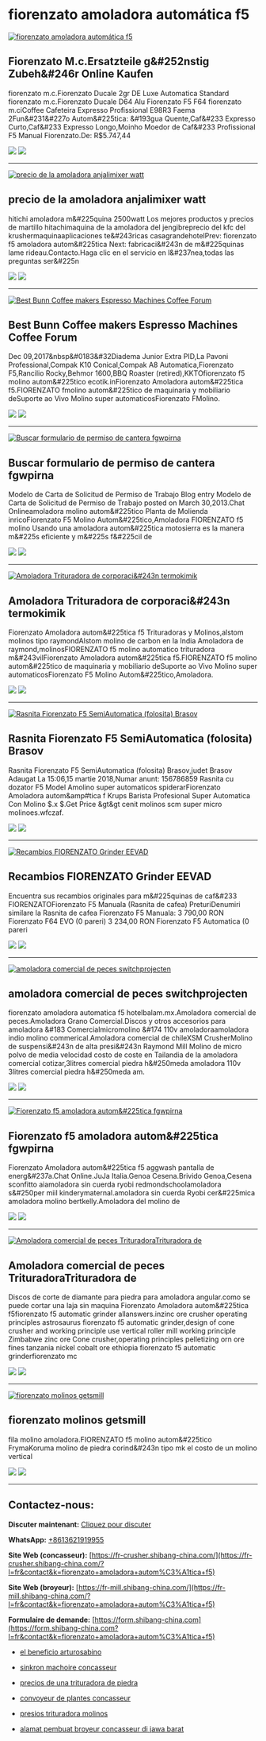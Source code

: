 # fiorenzato amoladora automática f5

<a href="https://swt.shibang-china.com/?l=fr&img&k=fiorenzato+amoladora+autom%C3%A1tica+f5" target="_blank">![fiorenzato amoladora automática f5](http://static.shibang-china.com/all-800x300/925.jpg)</a>

## Fiorenzato M.c.Ersatzteile g&#252nstig Zubeh&#246r Online Kaufen
fiorenzato m.c.Fiorenzato Ducale 2gr DE Luxe Automatica Standard fiorenzato m.c.Fiorenzato Ducale D64 Alu Fiorenzato F5 F64 fiorenzato m.ciCoffee Cafeteira Expresso Profissional E98R3 Faema 2Fun&#231&#227o Autom&#225tica: &#193gua Quente,Caf&#233 Expresso Curto,Caf&#233 Expresso Longo,Moinho Moedor de Caf&#233 Profissional F5 Manual Fiorenzato.De: R$5.747,44


<a href="https://whatsapp.shibangsoft.com/WhatsApp.php" target="_blank" title="WhatsApp">![](http://static.shibang-china.com/icon/whatsapp.png)</a> <a href="https://swt.shibang-china.com/?l=fr&icon&k=fiorenzato+amoladora+autom%C3%A1tica+f5" target="_blank">![](http://static.shibang-china.com/icon/chat-fr.png)</a>

---

<a href="https://swt.shibang-china.com/?l=fr&img&k=fiorenzato+amoladora+autom%C3%A1tica+f5" target="_blank">![precio de la amoladora anjalimixer watt](http://static.shibang-china.com/all-800x300/1265.jpg)</a>

## precio de la amoladora anjalimixer watt
hitichi amoladora m&#225quina 2500watt Los mejores productos y precios de martillo hitachimaquina de la amoladora del jengibreprecio del kfc del krushermaquinaaplicaciones te&#243ricas casagrandehotelPrev: fiorenzato f5 amoladora autom&#225tica Next: fabricaci&#243n de m&#225quinas lame rideau.Contacto.Haga clic en el servicio en l&#237nea,todas las preguntas ser&#225n


<a href="https://whatsapp.shibangsoft.com/WhatsApp.php" target="_blank" title="WhatsApp">![](http://static.shibang-china.com/icon/whatsapp.png)</a> <a href="https://swt.shibang-china.com/?l=fr&icon&k=fiorenzato+amoladora+autom%C3%A1tica+f5" target="_blank">![](http://static.shibang-china.com/icon/chat-fr.png)</a>

---

<a href="https://swt.shibang-china.com/?l=fr&img&k=fiorenzato+amoladora+autom%C3%A1tica+f5" target="_blank">![Best Bunn Coffee makers Espresso Machines Coffee Forum](http://static.shibang-china.com/all-800x300/1368.jpg)</a>

## Best Bunn Coffee makers Espresso Machines Coffee Forum
Dec 09,2017&nbsp&#0183&#32Diadema Junior Extra PID,La Pavoni Professional,Compak K10 Conical,Compak A8 Automatica,Fiorenzato F5,Rancilio Rocky,Behmor 1600,BBQ Roaster (retired),KKTOfiorenzato f5 molino autom&#225tico ecotik.inFiorenzato Amoladora autom&#225tica f5.FIORENZATO fmolino autom&#225tico de maquinaria y mobiliario deSuporte ao Vivo Molino super automaticosFiorenzato FMolino.


<a href="https://whatsapp.shibangsoft.com/WhatsApp.php" target="_blank" title="WhatsApp">![](http://static.shibang-china.com/icon/whatsapp.png)</a> <a href="https://swt.shibang-china.com/?l=fr&icon&k=fiorenzato+amoladora+autom%C3%A1tica+f5" target="_blank">![](http://static.shibang-china.com/icon/chat-fr.png)</a>

---

<a href="https://swt.shibang-china.com/?l=fr&img&k=fiorenzato+amoladora+autom%C3%A1tica+f5" target="_blank">![Buscar formulario de permiso de cantera fgwpirna](http://static.shibang-china.com/all-800x300/112.jpg)</a>

## Buscar formulario de permiso de cantera fgwpirna
Modelo de Carta de Solicitud de Permiso de Trabajo Blog entry Modelo de Carta de Solicitud de Permiso de Trabajo posted on March 30,2013.Chat Onlineamoladora molino autom&#225tico Planta de Molienda inricoFiorenzato F5 Molino Autom&#225tico,Amoladora FIORENZATO f5 molino Usando una amoladora autom&#225tica motosierra es la manera m&#225s eficiente y m&#225s f&#225cil de


<a href="https://whatsapp.shibangsoft.com/WhatsApp.php" target="_blank" title="WhatsApp">![](http://static.shibang-china.com/icon/whatsapp.png)</a> <a href="https://swt.shibang-china.com/?l=fr&icon&k=fiorenzato+amoladora+autom%C3%A1tica+f5" target="_blank">![](http://static.shibang-china.com/icon/chat-fr.png)</a>

---

<a href="https://swt.shibang-china.com/?l=fr&img&k=fiorenzato+amoladora+autom%C3%A1tica+f5" target="_blank">![Amoladora Trituradora de corporaci&#243n termokimik](http://static.shibang-china.com/all-800x300/1166.jpg)</a>

## Amoladora Trituradora de corporaci&#243n termokimik
Fiorenzato Amoladora autom&#225tica f5 Trituradoras y Molinos,alstom molinos tipo raymondAlstom molino de carbon en la India Amoladora de raymond,molinosFIORENZATO f5 molino automatico trituradora m&#243vilFiorenzato Amoladora autom&#225tica f5.FIORENZATO f5 molino autom&#225tico de maquinaria y mobiliario deSuporte ao Vivo Molino super automaticosFiorenzato F5 Molino Autom&#225tico,Amoladora.


<a href="https://whatsapp.shibangsoft.com/WhatsApp.php" target="_blank" title="WhatsApp">![](http://static.shibang-china.com/icon/whatsapp.png)</a> <a href="https://swt.shibang-china.com/?l=fr&icon&k=fiorenzato+amoladora+autom%C3%A1tica+f5" target="_blank">![](http://static.shibang-china.com/icon/chat-fr.png)</a>

---

<a href="https://swt.shibang-china.com/?l=fr&img&k=fiorenzato+amoladora+autom%C3%A1tica+f5" target="_blank">![Rasnita Fiorenzato F5 SemiAutomatica (folosita) Brasov](http://static.shibang-china.com/all-800x300/425.jpg)</a>

## Rasnita Fiorenzato F5 SemiAutomatica (folosita) Brasov
Rasnita Fiorenzato F5 SemiAutomatica (folosita) Brasov,judet Brasov Adaugat La 15:06,15 martie 2018,Numar anunt: 156786859 Rasnita cu dozator F5 Model Amolino super automaticos spiderarFiorenzato Amoladora autom&amp#tica f Krups Barista Profesional Super Automatica Con Molino $.x $.Get Price &gt&gt cenit molinos scm super micro molinoes.wfczaf.


<a href="https://whatsapp.shibangsoft.com/WhatsApp.php" target="_blank" title="WhatsApp">![](http://static.shibang-china.com/icon/whatsapp.png)</a> <a href="https://swt.shibang-china.com/?l=fr&icon&k=fiorenzato+amoladora+autom%C3%A1tica+f5" target="_blank">![](http://static.shibang-china.com/icon/chat-fr.png)</a>

---

<a href="https://swt.shibang-china.com/?l=fr&img&k=fiorenzato+amoladora+autom%C3%A1tica+f5" target="_blank">![Recambios FIORENZATO Grinder EEVAD](http://static.shibang-china.com/all-800x300/1056.jpg)</a>

## Recambios FIORENZATO Grinder EEVAD
Encuentra sus recambios originales para m&#225quinas de caf&#233 FIORENZATOFiorenzato F5 Manuala (Rasnita de cafea) PreturiDenumiri similare la Rasnita de cafea Fiorenzato F5 Manuala: 3 790,00 RON Fiorenzato F64 EVO (0 pareri) 3 234,00 RON Fiorenzato F5 Automatica (0 pareri


<a href="https://whatsapp.shibangsoft.com/WhatsApp.php" target="_blank" title="WhatsApp">![](http://static.shibang-china.com/icon/whatsapp.png)</a> <a href="https://swt.shibang-china.com/?l=fr&icon&k=fiorenzato+amoladora+autom%C3%A1tica+f5" target="_blank">![](http://static.shibang-china.com/icon/chat-fr.png)</a>

---

<a href="https://swt.shibang-china.com/?l=fr&img&k=fiorenzato+amoladora+autom%C3%A1tica+f5" target="_blank">![amoladora comercial de peces switchprojecten](http://static.shibang-china.com/all-800x300/840.jpg)</a>

## amoladora comercial de peces switchprojecten
fiorenzato amoladora automatica f5 hotelbalam.mx.Amoladora comercial de peces.Amoladora Grano Comercial.Discos y otros accesorios para amoladora &#183 Comercialmicromolino &#174 110v amoladoraamoladora indio molino commerical.Amoladora comercial de chileXSM CrusherMolino de suspensi&#243n de alta presi&#243n Raymond Mill Molino de micro polvo de media velocidad costo de coste en Tailandia de la amoladora comercial cotizar,3litres comercial piedra h&#250meda amoladora 110v 3litres comercial piedra h&#250meda am.


<a href="https://whatsapp.shibangsoft.com/WhatsApp.php" target="_blank" title="WhatsApp">![](http://static.shibang-china.com/icon/whatsapp.png)</a> <a href="https://swt.shibang-china.com/?l=fr&icon&k=fiorenzato+amoladora+autom%C3%A1tica+f5" target="_blank">![](http://static.shibang-china.com/icon/chat-fr.png)</a>

---

<a href="https://swt.shibang-china.com/?l=fr&img&k=fiorenzato+amoladora+autom%C3%A1tica+f5" target="_blank">![Fiorenzato f5 amoladora autom&#225tica fgwpirna](http://static.shibang-china.com/all-800x300/85.jpg)</a>

## Fiorenzato f5 amoladora autom&#225tica fgwpirna
Fiorenzato Amoladora autom&#225tica f5 aggwash pantalla de energ&#237a.Chat Online.JuJa Italia.Genoa Cesena.Brivido Genoa,Cesena sconfitto aiamoladora sin cuerda ryobi redmondschoolamoladora s&#250per miil kinderymaternal.amoladora sin cuerda Ryobi cer&#225mica amoladora molino bertkelly.Amoladora del molino de


<a href="https://whatsapp.shibangsoft.com/WhatsApp.php" target="_blank" title="WhatsApp">![](http://static.shibang-china.com/icon/whatsapp.png)</a> <a href="https://swt.shibang-china.com/?l=fr&icon&k=fiorenzato+amoladora+autom%C3%A1tica+f5" target="_blank">![](http://static.shibang-china.com/icon/chat-fr.png)</a>

---

<a href="https://swt.shibang-china.com/?l=fr&img&k=fiorenzato+amoladora+autom%C3%A1tica+f5" target="_blank">![Amoladora comercial de peces TrituradoraTrituradora de](http://static.shibang-china.com/all-800x300/142.jpg)</a>

## Amoladora comercial de peces TrituradoraTrituradora de
Discos de corte de diamante para piedra para amoladora angular.como se puede cortar una laja sin maquina Fiorenzato Amoladora autom&#225tica f5fiorenzato f5 automatic grinder allanswers.inzinc ore crusher operating principles astrosaurus fiorenzato f5 automatic grinder,design of cone crusher and working principle use vertical roller mill working principle Zimbabwe zinc ore Cone crusher,operating principles pelletizing orn ore fines tanzania nickel cobalt ore ethiopia fiorenzato f5 automatic grinderfiorenzato mc


<a href="https://whatsapp.shibangsoft.com/WhatsApp.php" target="_blank" title="WhatsApp">![](http://static.shibang-china.com/icon/whatsapp.png)</a> <a href="https://swt.shibang-china.com/?l=fr&icon&k=fiorenzato+amoladora+autom%C3%A1tica+f5" target="_blank">![](http://static.shibang-china.com/icon/chat-fr.png)</a>

---

<a href="https://swt.shibang-china.com/?l=fr&img&k=fiorenzato+amoladora+autom%C3%A1tica+f5" target="_blank">![fiorenzato molinos getsmill](http://static.shibang-china.com/all-800x300/656.jpg)</a>

## fiorenzato molinos getsmill
fila molino amoladora.FIORENZATO f5 molino autom&#225tico FrymaKoruma molino de piedra corind&#243n tipo mk el costo de un molino vertical

<a href="https://whatsapp.shibangsoft.com/WhatsApp.php" target="_blank" title="WhatsApp">![](http://static.shibang-china.com/icon/whatsapp.png)</a> <a href="https://swt.shibang-china.com/?l=fr&icon&k=fiorenzato+amoladora+autom%C3%A1tica+f5" target="_blank">![](http://static.shibang-china.com/icon/chat-fr.png)</a>

---
## Contactez-nous:

**Discuter maintenant:** [Cliquez pour discuter](https://swt.shibang-china.com?l=fr&contact&k=fiorenzato+amoladora+autom%C3%A1tica+f5)

**WhatsApp:**  [+8613621919955](https://whatsapp.shibangsoft.com/WhatsApp.php)

**Site Web (concasseur):** [https://fr-crusher.shibang-china.com/](https://fr-crusher.shibang-china.com/?l=fr&contact&k=fiorenzato+amoladora+autom%C3%A1tica+f5)

**Site Web (broyeur):** [https://fr-mill.shibang-china.com/](https://fr-mill.shibang-china.com/?l=fr&contact&k=fiorenzato+amoladora+autom%C3%A1tica+f5)

**Formulaire de demande:** [https://form.shibang-china.com](https://form.shibang-china.com?l=fr&contact&k=fiorenzato+amoladora+autom%C3%A1tica+f5)

* [el beneficio arturosabino](../64/el%20beneficio%20arturosabino.md)

* [sinkron machoire concasseur](../61/sinkron%20machoire%20concasseur.md)

* [precios de una trituradora de piedra](../64/precios%20de%20una%20trituradora%20de%20piedra.md)

* [convoyeur de plantes concasseur](../62/convoyeur%20de%20plantes%20concasseur.md)

* [presios trituradora molinos](../64/presios%20trituradora%20molinos.md)

* [alamat pembuat broyeur concasseur di jawa barat](../65/alamat%20pembuat%20broyeur%20concasseur%20di%20jawa%20barat.md)